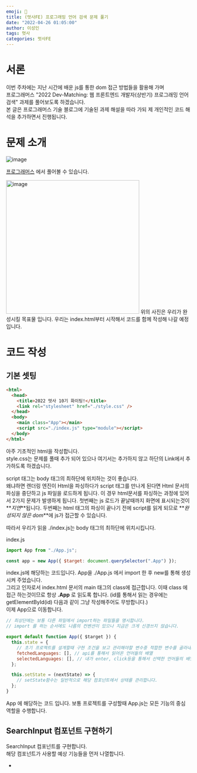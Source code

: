 ```yaml
---
emoji: 🦁
title: (멋사FE) 프로그래밍 언어 검색 문제 풀기
date: "2022-04-26 01:05:00"
author: 이성인
tags: 멋사
categories: 멋사FE
---
```


# 서론

이번 주차에는 지난 시간에 배운 js를 통한 dom 접근 방법들을 활용해 가며  
프로그래머스 "2022 Dev-Matching: 웹 프론트엔드 개발자(상반기) 프로그래밍 언어 검색" 과제를 풀어보도록 하겠습니다.  
본 글은 프로그래머스 기술 블로그에 기술된 과제 해설을 따라 가되 제 개인적인 코드 해석을 추가하면서 진행됩니다.

# 문제 소개

![image](https://user-images.githubusercontent.com/77886826/192502180-98aeb8da-f7d2-4638-a995-e8747df12ab9.png)

[프로그래머스](https://programmers.co.kr/skill_check_assignments/298) 에서 풀어볼 수 있습니다.

<img width="363" alt="image" src="https://user-images.githubusercontent.com/77886826/192503834-ff63415e-d422-4cf4-9d79-aa5b916042a2.png">
위의 사진은 우리가 완성시킬 목표물 입니다.  
우리는 index.html부터 시작해서 코드를 함께 작성해 나갈 예정입니다.

# 코드 작성

## 기본 셋팅

```html
<html>
  <head>
    <title>2022 멋사 10기 화이팅!</title>
    <link rel="stylesheet" href="./style.css" />
  </head>
  <body>
    <main class="App"></main>
    <script src="./index.js" type="module"></script>
  </body>
</html>
```

아주 기초적인 html을 작성합니다.  
style.css는 문제를 풀때 추가 되어 있으나 여기서는 추가하지 않고 하단의 Link에서 추가하도록 하겠습니다.

script 태그는 body 태그의 최하단에 위치하는 것이 좋습니다.  
왜냐하면 렌더링 엔진이 Html을 파싱하다가 script 태그를 만나게 된다면 Html 문서의 파싱을 중단하고 js 파일을 로드하게 됩니다. 이 경우 html문서를 파싱하는 과정에 있어서 2가지 문제가 발생하게 됩니다. 첫번째는 js 로드가 끝날때까지 화면에 표시되는것이 **_지연_**됩니다. 두번째는 html 태그의 파싱이 끝나기 전에 script를 읽게 되므로 **_완성되지 않은 dom_**에 js가 접근할 수 있습니다.

따라서 우리가 읽을 ./index.js는 body 태그의 최하단에 위치시킵니다.

index.js

```js
import App from "./App.js";

const app = new App({ $target: document.querySelector(".App") });
```

index.js에 해당하는 코드입니다.
App을 ./App.js 에서 import 한 후 new를 통해 생성시켜 주었습니다.  
그리고 인자로서 index.html 문서의 main 태그의 class에 접근합니다. 이때 class 에 접근 하는것이므로 항상 **.App** 로 읽도록 합니다.
(id를 통해서 읽는 경우에는 getElementById(id) 다음과 같이 그냥 작성해주어도 무방합니다.)  
이제 App으로 이동합니다.

```js
// 최상단에는 보통 다른 파일에서 import하는 파일들을 명시합니다.
// import 를 하는 순서에도 나름의 컨벤션이 있으나 지금은 크게 신경쓰지 않습니다.

export default function App({ $target }) {
  this.state = {
    // 초기 프로젝트를 설계할때 구현 조건을 보고 관리해야할 변수중 적합한 변수를 골라내야합니다.
    fetchedLanguages: [], // api를 통해서 읽어온 언어들의 배열
    selectedLanguages: [], // 내가 enter, click등을 통해서 선택한 언어들의 배열
  };

  this.setState = (nextState) => {
    // setState함수는 일반적으로 해당 컴포넌트에서 상태를 관리합니다.
  };
}
```

App 에 해당하는 코드 입니다. 보통 프로젝트를 구성할때 App.js는 모든 기능의 중심 역할을 수행합니다.

## SearchInput 컴포넌트 구현하기

SearchInput 컴포넌트를 구현합니다.  
해당 컴포넌트가 사용할 예상 기능들을 먼저 나열합니다.

-
